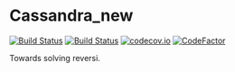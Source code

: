 # Cassandra_new
[![Build Status](https://img.shields.io/badge/c%2B%2B-11/14/17-green.svg)](https://img.shields.io/badge/c%2B%2B-11/14/17-green.svg)
[![Build Status](https://travis-ci.org/PanicSheep/Cassandra_new.svg?branch=master)](https://travis-ci.org/PanicSheep/Cassandra_new)
[![codecov.io](https://codecov.io/gh/PanicSheep/Cassandra_new/coverage.svg?branch=master)](https://codecov.io/gh/PanicSheep/Cassandra_new/branch/master/)
[![CodeFactor](https://www.codefactor.io/repository/github/panicsheep/cassandra_new/badge)](https://www.codefactor.io/repository/github/panicsheep/cassandra_new)

Towards solving reversi.
